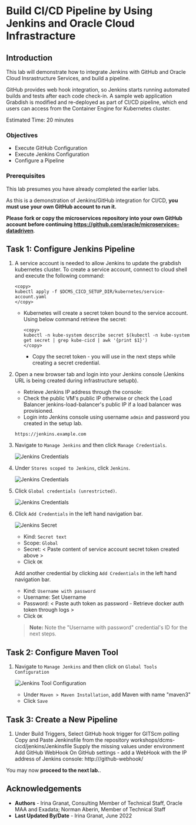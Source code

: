 # Build CI/CD Pipeline by Using Jenkins and Oracle Cloud Infrastracture

## Introduction

This lab will demonstrate how to integrate Jenkins with GitHub and Oracle Cloud Insrastructure Services, and build a pipeline.

GitHub provides web hook integration, so Jenkins starts running automated builds and tests after each code check-in. A sample web application Grabdish is modified and re-deployed as part of CI/CD pipeline, which end users can access from the Container Engine for Kubernetes cluster. 

Estimated Time: 20 minutes

### Objectives

* Execute GitHub Configuration
* Execute Jenkins Configuration
* Configure a Pipeline


### Prerequisites

This lab presumes you have already completed the earlier labs.

As this is a demonstration of Jenkins/GitHub integration for CI/CD, **you must use your own GitHub account to run it.**

**Please fork or copy the microservices repository into your own GitHub account before continuing https://github.com/oracle/microservices-datadriven**.

## Task 1: Configure Jenkins Pipeline

1. A service account is needed to allow Jenkins to update the grabdish kubernetes cluster. To create a service account, connect to cloud shell and execute the following command:
    
     ```
     <copy>
     kubectl apply -f $DCMS_CICD_SETUP_DIR/kubernetes/service-account.yaml
     </copy>
     ```

   - Kubernetes will create a secret token bound to the service account. Using below command retrieve the secret:

     ```
     <copy>
     kubectl -n kube-system describe secret $(kubectl -n kube-system get secret | grep kube-cicd | awk '{print $1}')
     </copy>
     ```
     - Copy the secret token - you will use in the next steps while creating a secret credential.

2. Open a new browser tab and login into your Jenkins console (Jenkins URL is being created during infrastructure setupb). 
   
   - Retrieve Jenkins IP address through the console:
   - Check the public VM's public IP otherwise or check the Load Balancer jenkins-load-balancer's public IP if a load balancer was provisioned. 
   - Login into Jenkins console using username `admin` and password you created in the setup lab.

    `https://jenkins.example.com`

3. Navigate to `Manage Jenkins` and then click `Manage Credentials`.

     ![Jenkins Credentials](images/jenkins_creds_1.png " ")

4. Under `Stores scoped to Jenkins`, click `Jenkins`.

     ![Jenkins Credentials](images/jenkins_creds_2.png " ")
     
5. Click `Global credentials (unrestricted)`.

     ![Jenkins Credentials](images/global_creds.png " ")

6. Click `Add Credentials` in the left hand navigation bar.

     ![Jenkins Secret](images/jenkins_secret_creds.png " ")

     - Kind: `Secret text`
     - Scope: `Global`
     - Secret: < Paste content of service account secret token created above >
     - Click `OK`

   Add another credential by clicking `Add Credentials` in the left hand navigation bar.

     - Kind: `Username with password`
     - Username: Set Username
     - Password: < Paste auth token as password - Retrieve docker auth token through logs >
     - Click `OK`

     > **Note:** Note the "Username with password" credential's ID for the next steps.

## Task 2: Configure Maven Tool

1. Navigate to `Manage Jenkins` and then click on `Global Tools Configuration`

     ![Jenkins Tool Configuration](images/jenkins_tool_config.png " ")

     - Under `Maven > Maven Installation`, add Maven with name "maven3"
     - Click `Save`

## Task 3: Create a New Pipeline

1. Under Build Triggers, Select GitHub hook trigger for GITScm polling
  Copy and Paste Jenkinsfile from the repository workshops/dcms-cicd/jenkins/Jenkinsfile
  Supply the missing values under environment
  Add GitHub WebHook
  On GitHub settings - add a WebHook with the IP address of Jenkins console: http://<ip-address>/github-webhook/

You may now **proceed to the next lab.**.

## Acknowledgements

* **Authors** - Irina Granat, Consulting Member of Technical Staff, Oracle MAA and Exadata; Norman Aberin, Member of Technical Staff
* **Last Updated By/Date** - Irina Granat, June 2022

